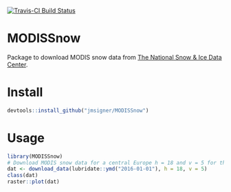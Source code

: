 <!-- README.md is generated from README.Rmd. Please edit that file -->
[![Travis-CI Build Status](https://travis-ci.org/jmsigner/MODISSnow.svg?branch=master)](https://travis-ci.org/jmsigner/MODISSnow)

MODISSnow
=========

Package to download MODIS snow data from [The National Snow & Ice Data Center](http://nsidc.org/).

Install
=======

``` r
devtools::install_github("jmsigner/MODISSnow")
```

Usage
=====

``` r
library(MODISSnow)
# Download MODIS snow data for a central Europe h = 18 and v = 5 for the 1 of January 2016
dat <- download_data(lubridate::ymd("2016-01-01"), h = 18, v = 5)
class(dat)
raster::plot(dat)
```
